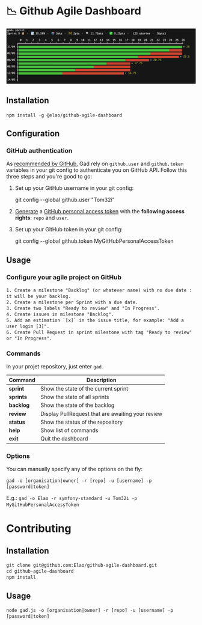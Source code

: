 # 📉 Github Agile Dashboard

![](demo.png)

## Installation

    npm install -g @elao/github-agile-dashboard

## Configuration

### GitHub authentication

As [recommended by GitHub](https://github.com/blog/180-local-github-config), Gad rely on `github.user` and `github.token` variables in your git config to authenticate you on GitHub API. Follow this three steps and you're good to go:

1. Set up your GitHub username in your git config:

    git config --global github.user "Tom32i"

2. [Generate](https://github.com/settings/tokens) a [GitHub personal access token](https://help.github.com/articles/creating-a-personal-access-token-for-the-command-line/) with the __following access rights__: `repo` and `user`.

3. Set up your GitHub token in your git config:

    git config --global github.token MyGitHubPersonalAccessToken

## Usage

### Configure your agile project on GitHub

    1. Create a milestone "Backlog" (or whatever name) with no due date : it will be your backlog.
    2. Create a milestone per Sprint with a due date.
    3. Create two labels "Ready to review" and "In Progress".
    4. Create issues in milestone "Backlog".
    5. Add an estimation `[x]` in the issue title, for example: "Add a user login [3]".
    6. Create Pull Request in sprint milestone with tag "Ready to review" or "In Progress".

### Commands

In your projet repository, just enter `gad`.

| Command | Description |
|---|---|
| __sprint__ | Show the state of the current sprint |
| __sprints__ | Show the state of all sprints |
| __backlog__ | Show the state of the backlog |
| __review__ | Display PullRequest that are awaiting your review |
| __status__ | Show the status of the repository |
| __help__ | Show list of commands |
| __exit__ | Quit the dashboard |

### Options

You can manually specify any of the options on the fly:

    gad -o [organisation|owner] -r [repo] -u [username] -p [password|token]

E.g.: `gad -o Elao -r symfony-standard -u Tom32i -p MyGitHubPersonalAccessToken`

# Contributing

## Installation

    git clone git@github.com:Elao/github-agile-dashboard.git
    cd github-agile-dashboard
    npm install

## Usage

    node gad.js -o [organisation|owner] -r [repo] -u [username] -p [password|token]

